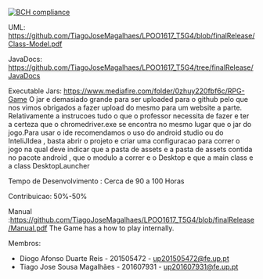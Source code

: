 [![BCH compliance](https://bettercodehub.com/edge/badge/TiagoJoseMagalhaes/LPOO1617_T5G4?branch=AndroidProject&token=8cc3949e4211773c91329c3e4357f448acdf770b)](https://bettercodehub.com/)

UML: https://github.com/TiagoJoseMagalhaes/LPOO1617_T5G4/blob/finalRelease/Class-Model.pdf

JavaDocs: https://github.com/TiagoJoseMagalhaes/LPOO1617_T5G4/tree/finalRelease/JavaDocs

Executable Jars: https://www.mediafire.com/folder/0zhuy220fbf6c/RPG-Game O jar e demasiado grande para ser uploaded para o github pelo que nos vimos obrigados a fazer upload do mesmo para um website a parte. Relativamente a instrucoes tudo o que o professor necessita de fazer e ter a certeza que o chromedriver.exe se encontra no mesmo lugar que o jar do jogo.Para usar o ide recomendamos o uso do android studio ou do InteliJIdea , basta abrir o projeto e criar uma configuracao para correr o jogo na qual deve indicar que a pasta de assets e a pasta de assets contida no pacote android , que o modulo a correr e o Desktop e que a main class e a class DesktopLauncher

Tempo de Desenvolvimento : Cerca de 90 a 100 Horas

Contribuicao: 50%-50%

Manual :https://github.com/TiagoJoseMagalhaes/LPOO1617_T5G4/blob/finalRelease/Manual.pdf The Game has a how to play internally.

Membros:

- Diogo	Afonso	Duarte	Reis - 201505472 - up201505472@fe.up.pt
- Tiago	Jose	Sousa	Magalhães - 201607931 - up201607931@fe.up.pt

